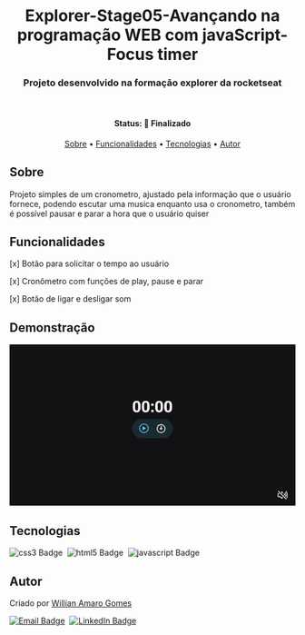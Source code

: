 <h1 align="center">
	Explorer-Stage05-Avançando na programação WEB com javaScript-Focus timer
</h1>

<h3 align="center">
	Projeto desenvolvido na  formação explorer da rocketseat
</h3>&nbsp;


<h4 align="center">
	Status: 🚀 Finalizado
</h4>

<p align="center">
	<a href="#sobre">Sobre</a> •
	<a href="#funcionalidades">Funcionalidades</a> •
	<a href="#tecnologias">Tecnologias</a> •
	<a href="#autor">Autor</a> 
</p>

## Sobre
Projeto simples de um cronometro, ajustado pela informação que o usuário fornece, podendo escutar uma musica enquanto usa o cronometro, também é possível pausar e parar a hora que o usuário quiser 

## Funcionalidades
[x] Botão para solicitar o tempo ao usuário

[x] Cronômetro com funções de play, pause e parar

[x] Botão de ligar e desligar som


## Demonstração
<p align="center">
<img src="./assets/github/focusTimer.gif">
</p>

## Tecnologias

<img src="https://img.shields.io/badge/Css3-05122A?style=flat&logo=css3" alt="css3 Badge" height="25">&nbsp;
<img src="https://img.shields.io/badge/Html5-05122A?style=flat&logo=html5" alt="html5 Badge" height="25">&nbsp;
<img src="https://img.shields.io/badge/Javascript-05122A?style=flat&logo=javascript" alt="javascript Badge" height="25">&nbsp;


## Autor
Criado por [Willian Amaro Gomes](https://github.com/williangomesdev)

<a href="mailto:willianamaroti@gmail.com" target="_blank"><img src="https://img.shields.io/badge/willianamaroti@gmail.com-D14836?style=flat&logo=gmail&logoColor=white" alt="Email Badge" height="25"></a>&nbsp;
<a href="https://www.linkedin.com/in/williangomesdev" target="_blank"><img src="https://img.shields.io/badge/williangomesdev-0077B5?style=flat&logo=linkedin&logoColor=white" alt="LinkedIn Badge" height="25"></a>&nbsp;
<br clear="left"/>
